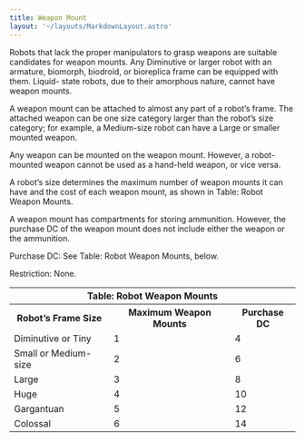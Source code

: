 ```yaml
---
title: Weapon Mount
layout: '~/layouts/MarkdownLayout.astro'
---
```

Robots that lack the proper manipulators to grasp weapons are suitable
candidates for weapon mounts. Any Diminutive or larger robot with an armature,
biomorph, biodroid, or bioreplica frame can be equipped with them. Liquid-
state robots, due to their amorphous nature, cannot have weapon mounts.

A weapon mount can be attached to almost any part of a robot’s frame. The
attached weapon can be one size category larger than the robot’s size
category; for example, a Medium-size robot can have a Large or smaller mounted
weapon.

Any weapon can be mounted on the weapon mount. However, a robot-mounted weapon
cannot be used as a hand-held weapon, or vice versa.

A robot’s size determines the maximum number of weapon mounts it can have and
the cost of each weapon mount, as shown in Table: Robot Weapon Mounts.

A weapon mount has compartments for storing ammunition. However, the purchase
DC of the weapon mount does not include either the weapon or the ammunition.

Purchase DC: See Table: Robot Weapon Mounts, below.

Restriction: None.


<table> <tr><th colspan="3">Table: Robot Weapon Mounts</th></tr> <tr><th>Robot’s Frame Size</th><th>Maximum Weapon Mounts</th><th>Purchase DC</th></tr> <tr><td>Diminutive or Tiny</td><td>1</td><td>4</td></tr> <tr class="shaded"><td>Small or Medium-size</td><td>2</td><td>6</td></tr> <tr><td>Large</td><td>3</td><td>8</td></tr> <tr class="shaded"><td>Huge</td><td>4</td><td>10</td></tr> <tr><td>Gargantuan</td><td>5</td><td>12</td></tr> <tr class="shaded"><td>Colossal</td><td>6</td><td>14</td></tr> </table>



